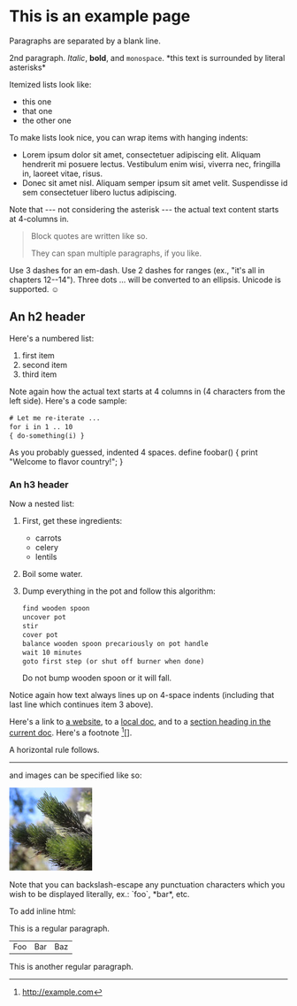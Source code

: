 # This is an example page

Paragraphs are separated by a blank line.

2nd paragraph. *Italic*, **bold**, and `monospace`.
\*this text is surrounded by literal asterisks\*

Itemized lists look like:

  * this one
  * that one
  * the other one

To make lists look nice, you can wrap items with hanging indents:

*   Lorem ipsum dolor sit amet, consectetuer adipiscing elit.
    Aliquam hendrerit mi posuere lectus. Vestibulum enim wisi,
    viverra nec, fringilla in, laoreet vitae, risus.
*   Donec sit amet nisl. Aliquam semper ipsum sit amet velit.
    Suspendisse id sem consectetuer libero luctus adipiscing.

Note that --- not considering the asterisk --- the actual text
content starts at 4-columns in.

> Block quotes are
> written like so.
>
> They can span multiple paragraphs,
> if you like.

Use 3 dashes for an em-dash. Use 2 dashes for ranges (ex., "it's all
in chapters 12--14"). Three dots ... will be converted to an ellipsis.
Unicode is supported. ☺

An h2 header<a name="h2_header"></a>
------------

Here's a numbered list:

 1. first item
 2. second item
 3. third item

Note again how the actual text starts at 4 columns in (4 characters
from the left side). Here's a code sample:

    # Let me re-iterate ...
    for i in 1 .. 10
    { do-something(i) }

As you probably guessed, indented 4 spaces.
    define foobar() {
        print "Welcome to flavor country!";
    }

### An h3 header

Now a nested list:

 1. First, get these ingredients:

      * carrots
      * celery
      * lentils

 2. Boil some water.

 3. Dump everything in the pot and follow this algorithm:

        find wooden spoon
        uncover pot
        stir
        cover pot
        balance wooden spoon precariously on pot handle
        wait 10 minutes
        goto first step (or shut off burner when done)

    Do not bump wooden spoon or it will fall.

Notice again how text always lines up on 4-space indents (including
that last line which continues item 3 above).

Here's a link to [a website](http://foo.bar), to a [local doc](local-doc.html),
and to a [section heading in the current doc](#h2_header).
Here's a footnote [^1][].

[^1]: http://example.com

A horizontal rule follows.

***

and images can be specified like so:

![example image](/images/photo.jpg "An exemplary image")

Note that you can backslash-escape any punctuation characters
which you wish to be displayed literally, ex.: \`foo\`, \*bar\*, etc.

To add inline html:

This is a regular paragraph.

<table>
    <tr>
        <td>Foo</td>
        <td>Bar</td>
        <td>Baz</td>
    </tr>
</table>

This is another regular paragraph.
